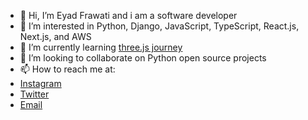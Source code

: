 - 👋 Hi, I’m Eyad Frawati and i am a software developer
- 👀 I’m interested in Python, Django, JavaScript, TypeScript, React.js, Next.js, and AWS
- 🌱 I’m currently learning [three.js journey](https://threejs-journey.com/)
- 💞️ I’m looking to collaborate on Python open source projects
- 📫 How to reach me at:
- [Instagram](https://www.instagram.com/iyadfa/)
- [Twitter](https://twitter.com/Iyadfarawati)
- [Email](mailto:eyad.frawati@gmail.com)

<!---
IyadFa/IyadFa is a ✨ special ✨ repository because its `README.md` (this file) appears on your GitHub profile.
You can click the Preview link to take a look at your changes.
--->
